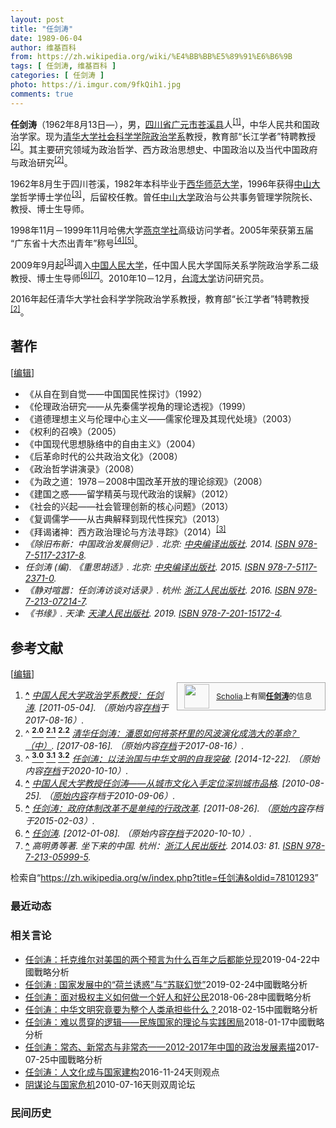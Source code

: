 ```yaml
---
layout: post
title: "任剑涛"
date: 1989-06-04
author: 维基百科
from: https://zh.wikipedia.org/wiki/%E4%BB%BB%E5%89%91%E6%B6%9B
tags: [ 任剑涛, 维基百科 ]
categories: [ 任剑涛 ]
photo: https://i.imgur.com/9fkQih1.jpg
comments: true
---
```

<div class="mw-content-ltr mw-parser-output" lang="zh" dir="ltr"><style data-mw-deduplicate="TemplateStyles:r83216930">.mw-parser-output .infobox-subbox{padding:0;border:none;margin:-3px;width:auto;min-width:100%;font-size:100%;clear:none;float:none;background-color:transparent}.mw-parser-output .infobox-3cols-child{margin:auto}.mw-parser-output .infobox .navbar{font-size:100%}body.skin-minerva .mw-parser-output .infobox-header,body.skin-minerva .mw-parser-output .infobox-subheader,body.skin-minerva .mw-parser-output .infobox-above,body.skin-minerva .mw-parser-output .infobox-title,body.skin-minerva .mw-parser-output .infobox-image,body.skin-minerva .mw-parser-output .infobox-full-data,body.skin-minerva .mw-parser-output .infobox-below{text-align:center}html.skin-theme-clientpref-night .mw-parser-output .infobox-full-data:not(.notheme)>div:not(.notheme)[style]{background:#1f1f23!important;color:#f8f9fa}@media(prefers-color-scheme:dark){html.skin-theme-clientpref-os .mw-parser-output .infobox-full-data:not(.notheme) div:not(.notheme){background:#1f1f23!important;color:#f8f9fa}}html.skin-theme-clientpref-night .mw-parser-output .infobox td div:not(.notheme)[style]{background:transparent!important;color:var(--color-base,#202122)}@media(prefers-color-scheme:dark){html.skin-theme-clientpref-os .mw-parser-output .infobox td div:not(.notheme)[style]{background:transparent!important;color:var(--color-base,#202122)}}html.skin-theme-clientpref-night .mw-parser-output .infobox td div.NavHead:not(.notheme)[style]{background:transparent!important}@media(prefers-color-scheme:dark){html.skin-theme-clientpref-os .mw-parser-output .infobox td div.NavHead:not(.notheme)[style]{background:transparent!important}}@media(min-width:640px){body.skin--responsive .mw-parser-output .infobox-table{display:table!important}body.skin--responsive .mw-parser-output .infobox-table>caption{display:table-caption!important}body.skin--responsive .mw-parser-output .infobox-table>tbody{display:table-row-group}body.skin--responsive .mw-parser-output .infobox-table tr{display:table-row!important}body.skin--responsive .mw-parser-output .infobox-table th,body.skin--responsive .mw-parser-output .infobox-table td{padding-left:inherit;padding-right:inherit}}</style>
<p><b>任剑涛</b>（1962年8月13日<span class="useeditintro" title="Template:BLP editintro">—</span>），男，<a href="/wiki/%E5%9B%9B%E5%B7%9D%E7%9C%81" title="四川省">四川省</a><a href="/wiki/%E5%B9%BF%E5%85%83%E5%B8%82" title="广元市">广元市</a><a href="/wiki/%E8%8B%8D%E6%BA%AA%E5%8E%BF" title="苍溪县">苍溪县</a>人<sup id="cite_ref-中国人民大学政治学系教授：任剑涛_1-0" class="reference"><a href="#cite_note-中国人民大学政治学系教授：任剑涛-1">[1]</a></sup>，中华人民共和国政治学家。现为<a href="/wiki/%E6%B8%85%E5%8D%8E%E5%A4%A7%E5%AD%A6" title="清华大学">清华大学</a><a href="/wiki/%E6%B8%85%E5%8D%8E%E5%A4%A7%E5%AD%A6%E7%A4%BE%E4%BC%9A%E7%A7%91%E5%AD%A6%E5%AD%A6%E9%99%A2" title="清华大学社会科学学院">社会科学学院</a><a href="/wiki/%E6%B8%85%E5%8D%8E%E5%A4%A7%E5%AD%A6%E6%94%BF%E6%B2%BB%E5%AD%A6%E7%B3%BB" title="清华大学政治学系">政治学系</a>教授，教育部“长江学者”特聘教授<sup id="cite_ref-清华任剑涛：潘恩如何将茶杯里的风波演化成浩大的革命？（中）_2-0" class="reference"><a href="#cite_note-清华任剑涛：潘恩如何将茶杯里的风波演化成浩大的革命？（中）-2">[2]</a></sup>。其主要研究领域为政治哲学、西方政治思想史、中国政治以及当代中国政府与政治研究<sup id="cite_ref-清华任剑涛：潘恩如何将茶杯里的风波演化成浩大的革命？（中）_2-1" class="reference"><a href="#cite_note-清华任剑涛：潘恩如何将茶杯里的风波演化成浩大的革命？（中）-2">[2]</a></sup>。
</p>
<div class="mw-heading mw-heading2"></div>
<p>1962年8月生于四川苍溪，1982年本科毕业于<a href="/wiki/%E8%A5%BF%E5%8D%8E%E5%B8%88%E8%8C%83%E5%A4%A7%E5%AD%A6" title="西华师范大学">西华师范大学</a>，1996年获得<a href="/wiki/%E4%B8%AD%E5%B1%B1%E5%A4%A7%E5%AD%A6" title="中山大学">中山大学</a>哲学博士学位<sup id="cite_ref-任剑涛：以法治国与中华文明的自我突破_3-0" class="reference"><a href="#cite_note-任剑涛：以法治国与中华文明的自我突破-3">[3]</a></sup>，后留校任教。曾任<a href="/wiki/%E4%B8%AD%E5%B1%B1%E5%A4%A7%E5%AD%A6" title="中山大学">中山大学</a>政治与公共事务管理学院院长、教授、博士生导师。
</p><p>1998年11月－1999年11月哈佛大学<a href="/wiki/%E5%93%88%E4%BD%9B%E7%87%95%E4%BA%AC%E5%AD%A6%E7%A4%BE" title="哈佛燕京学社">燕京学社</a>高级访问学者。2005年荣获第五届“广东省十大杰出青年”称号<sup id="cite_ref-中国人民大学教授任剑涛——从城市文化入手定位深圳城市品格_4-0" class="reference"><a href="#cite_note-中国人民大学教授任剑涛——从城市文化入手定位深圳城市品格-4">[4]</a></sup><sup id="cite_ref-任剑涛：政府体制改革不是单纯的行政改革_5-0" class="reference"><a href="#cite_note-任剑涛：政府体制改革不是单纯的行政改革-5">[5]</a></sup>。
</p><p>2009年9月起<sup id="cite_ref-任剑涛：以法治国与中华文明的自我突破_3-1" class="reference"><a href="#cite_note-任剑涛：以法治国与中华文明的自我突破-3">[3]</a></sup>调入<a href="/wiki/%E4%B8%AD%E5%9B%BD%E4%BA%BA%E6%B0%91%E5%A4%A7%E5%AD%A6" title="中国人民大学">中国人民大学</a>，任中国人民大学国际关系学院政治学系二级教授、博士生导师<sup id="cite_ref-任剑涛_6-0" class="reference"><a href="#cite_note-任剑涛-6">[6]</a></sup><sup id="cite_ref-7" class="reference"><a href="#cite_note-7">[7]</a></sup>。2010年10－12月，<a href="/wiki/%E5%9C%8B%E7%AB%8B%E8%87%BA%E7%81%A3%E5%A4%A7%E5%AD%B8" title="國立臺灣大學">台湾大学</a>访问研究员。
</p><p>2016年起任清华大学社会科学学院政治学系教授，教育部“长江学者”特聘教授<sup id="cite_ref-清华任剑涛：潘恩如何将茶杯里的风波演化成浩大的革命？（中）_2-2" class="reference"><a href="#cite_note-清华任剑涛：潘恩如何将茶杯里的风波演化成浩大的革命？（中）-2">[2]</a></sup>。
</p>
<div class="mw-heading mw-heading2"><h2 id="著作"><span id=".E8.91.97.E4.BD.9C"></span>著作</h2><span class="mw-editsection"><span class="mw-editsection-bracket">[</span><a href="/w/index.php?title=%E4%BB%BB%E5%89%91%E6%B6%9B&amp;action=edit&amp;section=2" title="编辑章节：著作"><span>编辑</span></a><span class="mw-editsection-bracket">]</span></span></div>
<ul><li>《从自在到自觉——中国国民性探讨》（1992）</li>
<li>《伦理政治研究——从先秦儒学视角的理论透视》（1999）</li>
<li>《道德理想主义与伦理中心主义——儒家伦理及其现代处境》（2003）</li>
<li>《权利的召唤》（2005）</li>
<li>《中国现代思想脉络中的自由主义》（2004）</li>
<li>《后革命时代的公共政治文化》（2008）</li>
<li>《政治哲学讲演录》（2008）</li>
<li>《为政之道：1978－2008中国改革开放的理论综观》（2008）</li>
<li>《建国之惑——留学精英与现代政治的误解》（2012）</li>
<li>《社会的兴起——社会管理创新的核心问题》（2013）</li>
<li>《复调儒学——从古典解释到现代性探究》（2013）</li>
<li>《拜谒诸神：西方政治理论与方法寻踪》（2014）<sup id="cite_ref-任剑涛：以法治国与中华文明的自我突破_3-2" class="reference"><a href="#cite_note-任剑涛：以法治国与中华文明的自我突破-3">[3]</a></sup></li>
<li><cite class="citation book">《除旧布新：中国政治发展侧记》. 北京: <a href="/wiki/%E4%B8%AD%E5%A4%AE%E7%BC%96%E8%AF%91%E5%87%BA%E7%89%88%E7%A4%BE" class="mw-redirect" title="中央编译出版社">中央编译出版社</a>. 2014. <a href="/wiki/Special:%E7%BD%91%E7%BB%9C%E4%B9%A6%E6%BA%90/978-7-5117-2317-8" title="Special:网络书源/978-7-5117-2317-8"><span title="国际标准书号">ISBN</span>&nbsp;978-7-5117-2317-8</a>.</cite><span title="ctx_ver=Z39.88-2004&amp;rfr_id=info%3Asid%2Fzh.wikipedia.org%3A%E4%BB%BB%E5%89%91%E6%B6%9B&amp;rft.btitle=%E3%80%8A%E9%99%A4%E6%97%A7%E5%B8%83%E6%96%B0%EF%BC%9A%E4%B8%AD%E5%9B%BD%E6%94%BF%E6%B2%BB%E5%8F%91%E5%B1%95%E4%BE%A7%E8%AE%B0%E3%80%8B&amp;rft.date=2014&amp;rft.genre=book&amp;rft.isbn=978-7-5117-2317-8&amp;rft.place=%E5%8C%97%E4%BA%AC&amp;rft.pub=%E4%B8%AD%E5%A4%AE%E7%BC%96%E8%AF%91%E5%87%BA%E7%89%88%E7%A4%BE&amp;rft_val_fmt=info%3Aofi%2Ffmt%3Akev%3Amtx%3Abook" class="Z3988"><span style="display:none;">&nbsp;</span></span></li>
<li><cite class="citation book">任剑涛 (编). 《重思胡适》. 北京: <a href="/wiki/%E4%B8%AD%E5%A4%AE%E7%BC%96%E8%AF%91%E5%87%BA%E7%89%88%E7%A4%BE" class="mw-redirect" title="中央编译出版社">中央编译出版社</a>. 2015. <a href="/wiki/Special:%E7%BD%91%E7%BB%9C%E4%B9%A6%E6%BA%90/978-7-5117-2371-0" title="Special:网络书源/978-7-5117-2371-0"><span title="国际标准书号">ISBN</span>&nbsp;978-7-5117-2371-0</a>.</cite><span title="ctx_ver=Z39.88-2004&amp;rfr_id=info%3Asid%2Fzh.wikipedia.org%3A%E4%BB%BB%E5%89%91%E6%B6%9B&amp;rft.au=%E4%BB%BB%E5%89%91%E6%B6%9B&amp;rft.btitle=%E3%80%8A%E9%87%8D%E6%80%9D%E8%83%A1%E9%80%82%E3%80%8B&amp;rft.date=2015&amp;rft.genre=book&amp;rft.isbn=978-7-5117-2371-0&amp;rft.place=%E5%8C%97%E4%BA%AC&amp;rft.pub=%E4%B8%AD%E5%A4%AE%E7%BC%96%E8%AF%91%E5%87%BA%E7%89%88%E7%A4%BE&amp;rft_val_fmt=info%3Aofi%2Ffmt%3Akev%3Amtx%3Abook" class="Z3988"><span style="display:none;">&nbsp;</span></span></li>
<li><cite class="citation book">《静对喧嚣：任剑涛访谈对话录》. 杭州: <a href="/wiki/%E6%B5%99%E6%B1%9F%E4%BA%BA%E6%B0%91%E5%87%BA%E7%89%88%E7%A4%BE" title="浙江人民出版社">浙江人民出版社</a>. 2016. <a href="/wiki/Special:%E7%BD%91%E7%BB%9C%E4%B9%A6%E6%BA%90/978-7-213-07214-7" title="Special:网络书源/978-7-213-07214-7"><span title="国际标准书号">ISBN</span>&nbsp;978-7-213-07214-7</a>.</cite><span title="ctx_ver=Z39.88-2004&amp;rfr_id=info%3Asid%2Fzh.wikipedia.org%3A%E4%BB%BB%E5%89%91%E6%B6%9B&amp;rft.btitle=%E3%80%8A%E9%9D%99%E5%AF%B9%E5%96%A7%E5%9A%A3%EF%BC%9A%E4%BB%BB%E5%89%91%E6%B6%9B%E8%AE%BF%E8%B0%88%E5%AF%B9%E8%AF%9D%E5%BD%95%E3%80%8B&amp;rft.date=2016&amp;rft.genre=book&amp;rft.isbn=978-7-213-07214-7&amp;rft.place=%E6%9D%AD%E5%B7%9E&amp;rft.pub=%E6%B5%99%E6%B1%9F%E4%BA%BA%E6%B0%91%E5%87%BA%E7%89%88%E7%A4%BE&amp;rft_val_fmt=info%3Aofi%2Ffmt%3Akev%3Amtx%3Abook" class="Z3988"><span style="display:none;">&nbsp;</span></span></li>
<li><cite class="citation book">《书缘》. 天津: <a href="/wiki/%E5%A4%A9%E6%B4%A5%E4%BA%BA%E6%B0%91%E5%87%BA%E7%89%88%E7%A4%BE" title="天津人民出版社">天津人民出版社</a>. 2019. <a href="/wiki/Special:%E7%BD%91%E7%BB%9C%E4%B9%A6%E6%BA%90/978-7-201-15172-4" title="Special:网络书源/978-7-201-15172-4"><span title="国际标准书号">ISBN</span>&nbsp;978-7-201-15172-4</a>.</cite><span title="ctx_ver=Z39.88-2004&amp;rfr_id=info%3Asid%2Fzh.wikipedia.org%3A%E4%BB%BB%E5%89%91%E6%B6%9B&amp;rft.btitle=%E3%80%8A%E4%B9%A6%E7%BC%98%E3%80%8B&amp;rft.date=2019&amp;rft.genre=book&amp;rft.isbn=978-7-201-15172-4&amp;rft.place=%E5%A4%A9%E6%B4%A5&amp;rft.pub=%E5%A4%A9%E6%B4%A5%E4%BA%BA%E6%B0%91%E5%87%BA%E7%89%88%E7%A4%BE&amp;rft_val_fmt=info%3Aofi%2Ffmt%3Akev%3Amtx%3Abook" class="Z3988"><span style="display:none;">&nbsp;</span></span></li></ul>
<div class="mw-heading mw-heading2"><h2 id="参考文献"><span id=".E5.8F.82.E8.80.83.E6.96.87.E7.8C.AE"></span>参考文献</h2><span class="mw-editsection"><span class="mw-editsection-bracket">[</span><a href="/w/index.php?title=%E4%BB%BB%E5%89%91%E6%B6%9B&amp;action=edit&amp;section=3" title="编辑章节：参考文献"><span>编辑</span></a><span class="mw-editsection-bracket">]</span></span></div>
<style data-mw-deduplicate="TemplateStyles:r82655521">.mw-parser-output .side-box{margin:4px 0;box-sizing:border-box;border:1px solid #aaa;font-size:88%;line-height:1.25em;background-color:#f9f9f9;display:flow-root}.mw-parser-output .side-box-abovebelow,.mw-parser-output .side-box-text{padding:0.25em 0.9em}.mw-parser-output .side-box-image{padding:2px 0 2px 0.9em;text-align:center}.mw-parser-output .side-box-imageright{padding:2px 0.9em 2px 0;text-align:center}@media(min-width:500px){.mw-parser-output .side-box-flex{display:flex;align-items:center}.mw-parser-output .side-box-text{flex:1}}@media(min-width:720px){.mw-parser-output .side-box{width:238px}.mw-parser-output .side-box-right{clear:right;float:right;margin-left:1em}.mw-parser-output .side-box-left{margin-right:1em}}</style><div class="side-box metadata side-box-right"><style data-mw-deduplicate="TemplateStyles:r82655520">.mw-parser-output .plainlist ol,.mw-parser-output .plainlist ul{line-height:inherit;list-style:none;margin:0;padding:0}.mw-parser-output .plainlist ol li,.mw-parser-output .plainlist ul li{margin-bottom:0}</style>
<div class="side-box-flex">
<div class="side-box-image"><span class="noviewer" typeof="mw:File"><span><img alt="" src="//upload.wikimedia.org/wikipedia/commons/thumb/3/32/Scholia_logo.svg/40px-Scholia_logo.svg.png" decoding="async" width="40" height="39" class="mw-file-element" srcset="//upload.wikimedia.org/wikipedia/commons/thumb/3/32/Scholia_logo.svg/60px-Scholia_logo.svg.png 1.5x, //upload.wikimedia.org/wikipedia/commons/thumb/3/32/Scholia_logo.svg/80px-Scholia_logo.svg.png 2x" data-file-width="107" data-file-height="104"></span></span></div>
<div class="side-box-text plainlist"><a href="https://www.wikidata.org/wiki/Wikidata:Scholia/zh" class="extiw" title="d:Wikidata:Scholia/zh">Scholia</a>上有關<b><a href="https://iw.toolforge.org/scholia/author/Q20062619" class="extiw" title="toolforge:scholia/author/Q20062619">任剑涛</a></b>的信息</div></div>
</div>
<div class="reflist" style="list-style-type: decimal;">
<ol class="references">
<li id="cite_note-中国人民大学政治学系教授：任剑涛-1"><span class="mw-cite-backlink"><b><a href="#cite_ref-中国人民大学政治学系教授：任剑涛_1-0">^</a></b></span> <span class="reference-text"><cite class="citation web"><a rel="nofollow" class="external text" href="http://edu.qq.com/a/20110503/000035.htm">中国人民大学政治学系教授：任剑涛</a>.  <span class="reference-accessdate"> [<span class="nowrap">2011-05-04</span>]</span>. （原始内容<a rel="nofollow" class="external text" href="https://web.archive.org/web/20170816152422/http://edu.qq.com/a/20110503/000035.htm">存档</a>于2017-08-16）.</cite><span title="ctx_ver=Z39.88-2004&amp;rfr_id=info%3Asid%2Fzh.wikipedia.org%3A%E4%BB%BB%E5%89%91%E6%B6%9B&amp;rft.btitle=%E4%B8%AD%E5%9B%BD%E4%BA%BA%E6%B0%91%E5%A4%A7%E5%AD%A6%E6%94%BF%E6%B2%BB%E5%AD%A6%E7%B3%BB%E6%95%99%E6%8E%88%EF%BC%9A%E4%BB%BB%E5%89%91%E6%B6%9B&amp;rft.genre=unknown&amp;rft_id=http%3A%2F%2Fedu.qq.com%2Fa%2F20110503%2F000035.htm&amp;rft_val_fmt=info%3Aofi%2Ffmt%3Akev%3Amtx%3Abook" class="Z3988"><span style="display:none;">&nbsp;</span></span></span>
</li>
<li id="cite_note-清华任剑涛：潘恩如何将茶杯里的风波演化成浩大的革命？（中）-2"><span class="mw-cite-backlink">^ <a href="#cite_ref-清华任剑涛：潘恩如何将茶杯里的风波演化成浩大的革命？（中）_2-0"><sup><b>2.0</b></sup></a> <a href="#cite_ref-清华任剑涛：潘恩如何将茶杯里的风波演化成浩大的革命？（中）_2-1"><sup><b>2.1</b></sup></a> <a href="#cite_ref-清华任剑涛：潘恩如何将茶杯里的风波演化成浩大的革命？（中）_2-2"><sup><b>2.2</b></sup></a></span> <span class="reference-text"><cite class="citation web"><a rel="nofollow" class="external text" href="http://news.ifeng.com/a/20170816/51653623_0.shtml">清华任剑涛：潘恩如何将茶杯里的风波演化成浩大的革命？（中）</a>.  <span class="reference-accessdate"> [<span class="nowrap">2017-08-16</span>]</span>. （原始内容<a rel="nofollow" class="external text" href="https://web.archive.org/web/20170816152138/http://news.ifeng.com/a/20170816/51653623_0.shtml">存档</a>于2017-08-16）.</cite><span title="ctx_ver=Z39.88-2004&amp;rfr_id=info%3Asid%2Fzh.wikipedia.org%3A%E4%BB%BB%E5%89%91%E6%B6%9B&amp;rft.btitle=%E6%B8%85%E5%8D%8E%E4%BB%BB%E5%89%91%E6%B6%9B%EF%BC%9A%E6%BD%98%E6%81%A9%E5%A6%82%E4%BD%95%E5%B0%86%E8%8C%B6%E6%9D%AF%E9%87%8C%E7%9A%84%E9%A3%8E%E6%B3%A2%E6%BC%94%E5%8C%96%E6%88%90%E6%B5%A9%E5%A4%A7%E7%9A%84%E9%9D%A9%E5%91%BD%EF%BC%9F%EF%BC%88%E4%B8%AD%EF%BC%89&amp;rft.genre=unknown&amp;rft_id=http%3A%2F%2Fnews.ifeng.com%2Fa%2F20170816%2F51653623_0.shtml&amp;rft_val_fmt=info%3Aofi%2Ffmt%3Akev%3Amtx%3Abook" class="Z3988"><span style="display:none;">&nbsp;</span></span></span>
</li>
<li id="cite_note-任剑涛：以法治国与中华文明的自我突破-3"><span class="mw-cite-backlink">^ <a href="#cite_ref-任剑涛：以法治国与中华文明的自我突破_3-0"><sup><b>3.0</b></sup></a> <a href="#cite_ref-任剑涛：以法治国与中华文明的自我突破_3-1"><sup><b>3.1</b></sup></a> <a href="#cite_ref-任剑涛：以法治国与中华文明的自我突破_3-2"><sup><b>3.2</b></sup></a></span> <span class="reference-text"><cite class="citation web"><a rel="nofollow" class="external text" href="http://theory.gmw.cn/2014-12/22/content_14254494.htm">任剑涛：以法治国与中华文明的自我突破</a>.  <span class="reference-accessdate"> [<span class="nowrap">2014-12-22</span>]</span>. （原始内容<a rel="nofollow" class="external text" href="https://web.archive.org/web/20201010014230/http://theory.gmw.cn/2014-12/22/content_14254494.htm">存档</a>于2020-10-10）.</cite><span title="ctx_ver=Z39.88-2004&amp;rfr_id=info%3Asid%2Fzh.wikipedia.org%3A%E4%BB%BB%E5%89%91%E6%B6%9B&amp;rft.btitle=%E4%BB%BB%E5%89%91%E6%B6%9B%EF%BC%9A%E4%BB%A5%E6%B3%95%E6%B2%BB%E5%9B%BD%E4%B8%8E%E4%B8%AD%E5%8D%8E%E6%96%87%E6%98%8E%E7%9A%84%E8%87%AA%E6%88%91%E7%AA%81%E7%A0%B4&amp;rft.genre=unknown&amp;rft_id=http%3A%2F%2Ftheory.gmw.cn%2F2014-12%2F22%2Fcontent_14254494.htm&amp;rft_val_fmt=info%3Aofi%2Ffmt%3Akev%3Amtx%3Abook" class="Z3988"><span style="display:none;">&nbsp;</span></span></span>
</li>
<li id="cite_note-中国人民大学教授任剑涛——从城市文化入手定位深圳城市品格-4"><span class="mw-cite-backlink"><b><a href="#cite_ref-中国人民大学教授任剑涛——从城市文化入手定位深圳城市品格_4-0">^</a></b></span> <span class="reference-text"><cite class="citation web"><a rel="nofollow" class="external text" href="https://web.archive.org/web/20100906144515/http://sztqb.sznews.com/html/2010-08/25/content_1206608.htm">中国人民大学教授任剑涛——从城市文化入手定位深圳城市品格</a>.  <span class="reference-accessdate"> [<span class="nowrap">2010-08-25</span>]</span>. （<a rel="nofollow" class="external text" href="http://sztqb.sznews.com/html/2010-08/25/content_1206608.htm">原始内容</a>存档于2010-09-06）.</cite><span title="ctx_ver=Z39.88-2004&amp;rfr_id=info%3Asid%2Fzh.wikipedia.org%3A%E4%BB%BB%E5%89%91%E6%B6%9B&amp;rft.btitle=%E4%B8%AD%E5%9B%BD%E4%BA%BA%E6%B0%91%E5%A4%A7%E5%AD%A6%E6%95%99%E6%8E%88%E4%BB%BB%E5%89%91%E6%B6%9B%E2%80%94%E2%80%94%E4%BB%8E%E5%9F%8E%E5%B8%82%E6%96%87%E5%8C%96%E5%85%A5%E6%89%8B%E5%AE%9A%E4%BD%8D%E6%B7%B1%E5%9C%B3%E5%9F%8E%E5%B8%82%E5%93%81%E6%A0%BC&amp;rft.genre=unknown&amp;rft_id=http%3A%2F%2Fsztqb.sznews.com%2Fhtml%2F2010-08%2F25%2Fcontent_1206608.htm&amp;rft_val_fmt=info%3Aofi%2Ffmt%3Akev%3Amtx%3Abook" class="Z3988"><span style="display:none;">&nbsp;</span></span></span>
</li>
<li id="cite_note-任剑涛：政府体制改革不是单纯的行政改革-5"><span class="mw-cite-backlink"><b><a href="#cite_ref-任剑涛：政府体制改革不是单纯的行政改革_5-0">^</a></b></span> <span class="reference-text"><cite class="citation web"><a rel="nofollow" class="external text" href="https://web.archive.org/web/20150203120017/http://www.chinareform.net/special_detail.php?id=359">任剑涛：政府体制改革不是单纯的行政改革</a>.  <span class="reference-accessdate"> [<span class="nowrap">2011-08-26</span>]</span>. （<a rel="nofollow" class="external text" href="http://www.chinareform.net/special_detail.php?id=359">原始内容</a>存档于2015-02-03）.</cite><span title="ctx_ver=Z39.88-2004&amp;rfr_id=info%3Asid%2Fzh.wikipedia.org%3A%E4%BB%BB%E5%89%91%E6%B6%9B&amp;rft.btitle=%E4%BB%BB%E5%89%91%E6%B6%9B%EF%BC%9A%E6%94%BF%E5%BA%9C%E4%BD%93%E5%88%B6%E6%94%B9%E9%9D%A9%E4%B8%8D%E6%98%AF%E5%8D%95%E7%BA%AF%E7%9A%84%E8%A1%8C%E6%94%BF%E6%94%B9%E9%9D%A9&amp;rft.genre=unknown&amp;rft_id=http%3A%2F%2Fwww.chinareform.net%2Fspecial_detail.php%3Fid%3D359&amp;rft_val_fmt=info%3Aofi%2Ffmt%3Akev%3Amtx%3Abook" class="Z3988"><span style="display:none;">&nbsp;</span></span></span>
</li>
<li id="cite_note-任剑涛-6"><span class="mw-cite-backlink"><b><a href="#cite_ref-任剑涛_6-0">^</a></b></span> <span class="reference-text"><cite class="citation web"><a rel="nofollow" class="external text" href="http://economy.caixin.com/2011/9393/100323792/">任剑涛</a>.  <span class="reference-accessdate"> [<span class="nowrap">2012-01-08</span>]</span>. （原始内容<a rel="nofollow" class="external text" href="https://web.archive.org/web/20201010014234/http://economy.caixin.com/2011/9393/100323792/">存档</a>于2020-10-10）.</cite><span title="ctx_ver=Z39.88-2004&amp;rfr_id=info%3Asid%2Fzh.wikipedia.org%3A%E4%BB%BB%E5%89%91%E6%B6%9B&amp;rft.btitle=%E4%BB%BB%E5%89%91%E6%B6%9B&amp;rft.genre=unknown&amp;rft_id=http%3A%2F%2Feconomy.caixin.com%2F2011%2F9393%2F100323792%2F&amp;rft_val_fmt=info%3Aofi%2Ffmt%3Akev%3Amtx%3Abook" class="Z3988"><span style="display:none;">&nbsp;</span></span></span>
</li>
<li id="cite_note-7"><span class="mw-cite-backlink"><b><a href="#cite_ref-7">^</a></b></span> <span class="reference-text"><cite class="citation book">高明勇等著. 坐下来的中国. 杭州：<a href="/wiki/%E6%B5%99%E6%B1%9F%E4%BA%BA%E6%B0%91%E5%87%BA%E7%89%88%E7%A4%BE" title="浙江人民出版社">浙江人民出版社</a>. 2014.03: 81. <a href="/wiki/Special:%E7%BD%91%E7%BB%9C%E4%B9%A6%E6%BA%90/978-7-213-05999-5" title="Special:网络书源/978-7-213-05999-5"><span title="国际标准书号">ISBN</span>&nbsp;978-7-213-05999-5</a>.</cite><span title="ctx_ver=Z39.88-2004&amp;rfr_id=info%3Asid%2Fzh.wikipedia.org%3A%E4%BB%BB%E5%89%91%E6%B6%9B&amp;rft.au=%E9%AB%98%E6%98%8E%E5%8B%87%E7%AD%89%E8%91%97&amp;rft.btitle=%E5%9D%90%E4%B8%8B%E6%9D%A5%E7%9A%84%E4%B8%AD%E5%9B%BD&amp;rft.genre=book&amp;rft.isbn=978-7-213-05999-5&amp;rft.pages=81&amp;rft.pub=%E6%9D%AD%E5%B7%9E%EF%BC%9A%E6%B5%99%E6%B1%9F%E4%BA%BA%E6%B0%91%E5%87%BA%E7%89%88%E7%A4%BE&amp;rft_val_fmt=info%3Aofi%2Ffmt%3Akev%3Amtx%3Abook" class="Z3988"><span style="display:none;">&nbsp;</span></span> <span style="display:none;font-size:100%" class="error citation-comment">请检查<code style="color:inherit; border:inherit; padding:inherit;">|date=</code>中的日期值 (<a href="/wiki/Help:%E5%BC%95%E6%96%87%E6%A0%BC%E5%BC%8F1%E9%94%99%E8%AF%AF#bad_date" title="Help:引文格式1错误">帮助</a>)</span></span>
</li>
</ol></div>



<!-- 
NewPP limit report
Parsed by mw‐web.codfw.main‐6fcf4fdbb9‐tk98s
Cached time: 20240716033026
Cache expiry: 2592000
Reduced expiry: false
Complications: []
CPU time usage: 0.484 seconds
Real time usage: 0.604 seconds
Preprocessor visited node count: 2912/1000000
Post‐expand include size: 75777/2097152 bytes
Template argument size: 1750/2097152 bytes
Highest expansion depth: 19/100
Expensive parser function count: 7/500
Unstrip recursion depth: 0/20
Unstrip post‐expand size: 20893/5000000 bytes
Lua time usage: 0.170/10.000 seconds
Lua memory usage: 5122279/52428800 bytes
Number of Wikibase entities loaded: 1/400
-->
<!--
Transclusion expansion time report (%,ms,calls,template)
100.00%  429.989      1 -total
 37.34%  160.544      1 Template:Infobox_person
 28.44%  122.272      1 Template:Infobox_person/core
 22.55%   96.962      1 Template:Infobox
 13.55%   58.280      5 Template:Cite_book
 13.11%   56.356      2 Template:Navbox
 10.82%   46.540      1 Template:中国政治学会第六届理事会
 10.34%   44.451      1 Template:Scholia
  9.87%   42.424      1 Template:Side_box
  9.69%   41.680      1 Template:Reflist
-->

<!-- Saved in parser cache with key zhwiki:pcache:idhash:4498999-0!canonical!zh and timestamp 20240716033026 and revision id 78101293. Rendering was triggered because: page-view
 -->
</div><!--esi <esi:include src="/esitest-fa8a495983347898/content" /> --><noscript><img src="https://login.wikimedia.org/wiki/Special:CentralAutoLogin/start?type=1x1" alt="" width="1" height="1" style="border: none; position: absolute;"></noscript>
<div class="printfooter" data-nosnippet="">检索自“<a dir="ltr" href="https://zh.wikipedia.org/w/index.php?title=任剑涛&amp;oldid=78101293">https://zh.wikipedia.org/w/index.php?title=任剑涛&amp;oldid=78101293</a>”</div><div id="recent-news"><h3>最近动态</h3><ul></ul></div><div id="open-opinion"><h3>相关言论</h3><ul><li><a href="https://nodebe4.github.io/opinion/2019-04-22/%E4%BB%BB%E5%89%91%E6%B6%9B-%E6%89%98%E5%85%8B%E7%BB%B4%E5%B0%94%E5%AF%B9%E7%BE%8E%E5%9B%BD%E7%9A%84%E4%B8%A4%E4%B8%AA%E9%A2%84%E8%A8%80%E4%B8%BA%E4%BB%80%E4%B9%88%E7%99%BE%E5%B9%B4%E4%B9%8B%E5%90%8E%E9%83%BD%E8%83%BD%E5%85%91%E7%8E%B0/" title="任剑涛">任剑涛：托克维尔对美国的两个预言为什么百年之后都能兑现</a><time>2019-04-22</time><a class="tag">中國戰略分析</a></li>
<li><a href="https://nodebe4.github.io/opinion/2019-02-24/%E4%BB%BB%E5%89%91%E6%B6%9B-%E5%9B%BD%E5%AE%B6%E5%8F%91%E5%B1%95%E4%B8%AD%E7%9A%84-%E8%8D%B7%E5%85%B0%E8%AF%B1%E6%83%91-%E4%B8%8E-%E8%8B%8F%E8%81%94%E5%B9%BB%E8%A7%89/" title="任剑涛">任剑涛 : 国家发展中的“荷兰诱惑”与“苏联幻觉”</a><time>2019-02-24</time><a class="tag">中國戰略分析</a></li>
<li><a href="https://nodebe4.github.io/opinion/2018-06-28/%E4%BB%BB%E5%89%91%E6%B6%9B-%E9%9D%A2%E5%AF%B9%E6%9E%81%E6%9D%83%E4%B8%BB%E4%B9%89%E5%A6%82%E4%BD%95%E5%81%9A%E4%B8%80%E4%B8%AA%E5%A5%BD%E4%BA%BA%E5%92%8C%E5%A5%BD%E5%85%AC%E6%B0%91/" title="任剑涛">任剑涛：面对极权主义如何做一个好人和好公民</a><time>2018-06-28</time><a class="tag">中國戰略分析</a></li>
<li><a href="https://nodebe4.github.io/opinion/2018-02-15/%E4%BB%BB%E5%89%91%E6%B6%9B-%E4%B8%AD%E5%8D%8E%E6%96%87%E6%98%8E%E7%A9%B6%E7%AB%9F%E8%A6%81%E4%B8%BA%E6%95%B4%E4%B8%AA%E4%BA%BA%E7%B1%BB%E6%89%BF%E6%8B%85%E4%BA%9B%E4%BB%80%E4%B9%88/" title="任剑涛">任剑涛：中华文明究竟要为整个人类承担些什么？</a><time>2018-02-15</time><a class="tag">中國戰略分析</a></li>
<li><a href="https://nodebe4.github.io/opinion/2018-01-17/%E4%BB%BB%E5%89%91%E6%B6%9B-%E9%9A%BE%E4%BB%A5%E8%B4%AF%E7%A9%BF%E7%9A%84%E9%80%BB%E8%BE%91-%E6%B0%91%E6%97%8F%E5%9B%BD%E5%AE%B6%E7%9A%84%E7%90%86%E8%AE%BA%E4%B8%8E%E5%AE%9E%E8%B7%B5%E5%9B%B0%E5%B1%80/" title="任剑涛">任剑涛：难以贯穿的逻辑——民族国家的理论与实践困局</a><time>2018-01-17</time><a class="tag">中國戰略分析</a></li>
<li><a href="https://nodebe4.github.io/opinion/2017-07-25/%E4%BB%BB%E5%89%91%E6%B6%9B-%E5%B8%B8%E6%80%81-%E6%96%B0%E5%B8%B8%E6%80%81%E4%B8%8E%E9%9D%9E%E5%B8%B8%E6%80%81-2012-2017%E5%B9%B4%E4%B8%AD%E5%9B%BD%E7%9A%84%E6%94%BF%E6%B2%BB%E5%8F%91%E5%B1%95%E7%B4%A0%E6%8F%8F/" title="任剑涛">任剑涛：常态、新常态与非常态——2012-2017年中国的政治发展素描</a><time>2017-07-25</time><a class="tag">中國戰略分析</a></li>
<li><a href="https://nodebe4.github.io/opinion/2016-11-24/%E4%BB%BB%E5%89%91%E6%B6%9B-%E4%BA%BA%E6%96%87%E5%8C%96%E6%88%90%E4%B8%8E%E5%9B%BD%E5%AE%B6%E5%BB%BA%E6%9E%84/" title="任剑涛">任剑涛：人文化成与国家建构</a><time>2016-11-24</time><a class="tag">天则观点</a></li>
<li><a href="https://nodebe4.github.io/opinion/2010-07-16/%E9%98%B4%E8%B0%8B%E8%AE%BA%E4%B8%8E%E5%9B%BD%E5%AE%B6%E5%8D%B1%E6%9C%BA/" title="任剑涛">阴谋论与国家危机</a><time>2010-07-16</time><a class="tag">天则双周论坛</a></li>
</ul></div><div id="mjls-record"><h3>民间历史</h3><ul></ul></div>